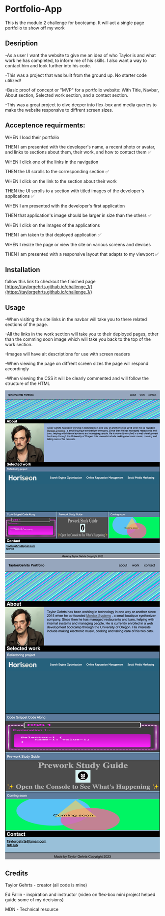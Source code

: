 # Portfolio-App
This is the module 2 challenge for bootcamp.  It will act a single page portfolio to show off my work

## Desription

-As a user I want the website to give me an idea of who Taylor is and what work he has completed, to inform me of his skills. I also want a way to contact him and look further into his code.

-This was a project that was built from the ground up. No starter code utilized!

-Basic proof of concept or "MVP" for a portfolio website: With Title, Navbar, About section, Selected work section, and a contact section. 

-This was a great project to dive deeper into flex-box and media queries to make the website responsive to diffrent screen sizes.

## Acceptence requirments: 

WHEN I load their portfolio

THEN I am presented with the developer's name, a recent photo or avatar, and links to sections about them, their work, and how to contact them ✅


WHEN I click one of the links in the navigation 

THEN the UI scrolls to the corresponding section ✅


WHEN I click on the link to the section about their work

THEN the UI scrolls to a section with titled images of the developer's applications ✅


WHEN I am presented with the developer's first application

THEN that application's image should be larger in size than the others ✅


WHEN I click on the images of the applications

THEN I am taken to that deployed application ✅


WHEN I resize the page or view the site on various screens and devices

THEN I am presented with a responsive layout that adapts to my viewport ✅



## Installation
follow this link to checkout the finished page
[https://taylorgehrts.github.io/challenge_1/](https://taylorgehrts.github.io/challenge_1/)

## Usage

-When visiting the site links in the navbar will take you to there related sections of the page.

-All the links in the work section will take you to their deployed pages, other than the comming soon image which will take you back to the top of the work section.

-Images will have alt descriptions for use with screen readers

-When viewing the page on diffrent screen sizes the page will respond accordingly

-When viewing the CSS it will be clearly commented and will follow the structure of the HTML


![screenshot full screen](./assets/lrg%20screen%20screenshot.png)
![screenshot small screen](./assets/smallscreen%20screenshot.html.png)


## Credits
Taylor Gehrts - creator (all code is mine)

Ed Fallin - inspiration and instructor (video on flex-box mini project helped guide some of my decisions)

MDN - Technical resource
